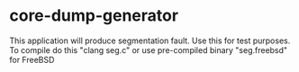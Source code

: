 # core-dump-generator
This application will produce segmentation fault. Use this for test purposes. To compile do this "clang seg.c" or use pre-compiled binary "seg.freebsd" for FreeBSD  

